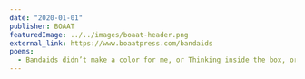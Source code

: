 ```yaml
---
date: "2020-01-01"
publisher: BOAAT
featuredImage: ../../images/boaat-header.png
external_link: https://www.boaatpress.com/bandaids
poems: 
  - Bandaids didn’t make a color for me, or Thinking inside the box, or Crayon within the lines
---
```

